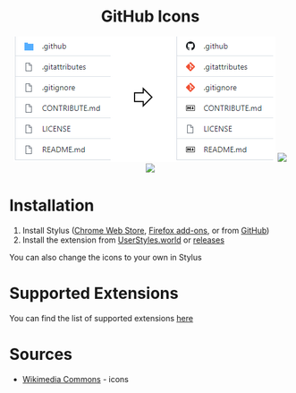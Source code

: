 
<div align="center">
    <h1>GitHub Icons</h1>
    <img src="preview.png">
    <img src="https://img.shields.io/github/repo-size/the-userr/GitHub-Icons">
    <img src="https://img.shields.io/github/languages/code-size/the-userr/GitHub-Icons">
</div>


# Installation
1. Install Stylus ([Chrome Web Store](https://chrome.google.com/webstore/detail/stylus/clngdbkpkpeebahjckkjfobafhncgmne), [Firefox add-ons](https://addons.mozilla.org/ru/firefox/addon/styl-us/), or from [GitHub](https://github.com/openstyles/stylus))
2. Install the extension from [UserStyles.world](https://userstyles.world/style/8856/github-icons) or [releases](https://github.com/the-userr/GitHub-Icons/releases)

You can also change the icons to your own in Stylus

# Supported Extensions
You can find the list of supported extensions [here](SUPPORTED_EXTENSIONS.md)

# Sources
* [Wikimedia Commons](https://commons.wikimedia.org/) - icons
